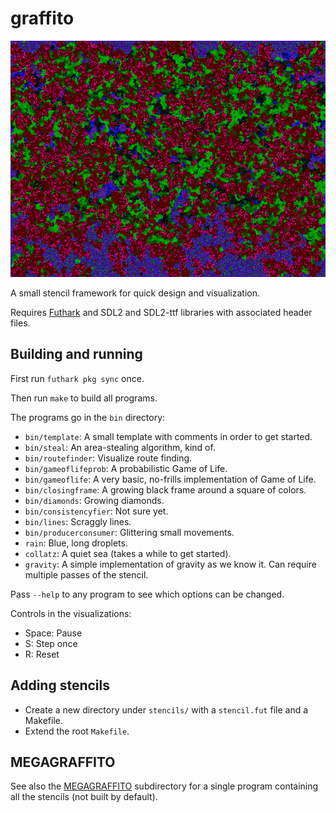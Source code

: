 # graffito

![](screenshot.png)

A small stencil framework for quick design and visualization.

Requires [Futhark](http://futhark-lang.org) and SDL2 and SDL2-ttf
libraries with associated header files.


## Building and running

First run `futhark pkg sync` once.

Then run `make` to build all programs.

The programs go in the `bin` directory:

- `bin/template`: A small template with comments in order to get started.
- `bin/steal`: An area-stealing algorithm, kind of.
- `bin/routefinder`: Visualize route finding.
- `bin/gameoflifeprob`: A probabilistic Game of Life.
- `bin/gameoflife`: A very basic, no-frills implementation of Game of Life.
- `bin/closingframe`: A growing black frame around a square of colors.
- `bin/diamonds`: Growing diamonds.
- `bin/consistencyfier`: Not sure yet.
- `bin/lines`: Scraggly lines.
- `bin/producerconsumer`: Glittering small movements.
- `rain`: Blue, long droplets.
- `collatz`: A quiet sea (takes a while to get started).
- `gravity`: A simple implementation of gravity as we know it.  Can
  require multiple passes of the stencil.

Pass `--help` to any program to see which options can be changed.

Controls in the visualizations:

- Space: Pause
- S: Step once
- R: Reset


## Adding stencils

- Create a new directory under `stencils/` with a `stencil.fut` file and
  a Makefile.
- Extend the root `Makefile`.


## MEGAGRAFFITO

See also the [MEGAGRAFFITO](./MEGAGRAFFITO) subdirectory for a single
program containing all the stencils (not built by default).
